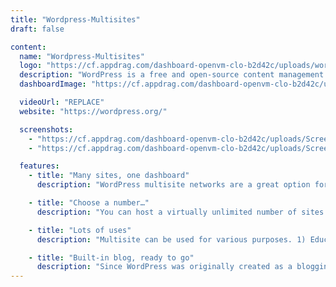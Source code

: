 ```yaml
---
title: "Wordpress-Multisites"
draft: false

content:
  name: "Wordpress-Multisites"
  logo: "https://cf.appdrag.com/dashboard-openvm-clo-b2d42c/uploads/wordpress-PNG6-FQ9V.png"
  description: "WordPress is a free and open-source content management system written in PHP and paired with a MySQL or MariaDB database. Multisite is a type of WordPress installation that allows you to create and manage a network of multiple websites from a single WordPress dashboard. This lets you easily make changes and keep your websites updated from one place. You can create a multisite network alone or add other users who can create their own sites inside your network, limiting them from accessing more powerful WordPress features."
  dashboardImage: "https://cf.appdrag.com/dashboard-openvm-clo-b2d42c/uploads/Screenshot-2024-07-12-155905-QlCK.png"

  videoUrl: "REPLACE"
  website: "https://wordpress.org/"

  screenshots:
    - "https://cf.appdrag.com/dashboard-openvm-clo-b2d42c/uploads/Screenshot-2024-07-12-155905-QlCK.png"
    - "https://cf.appdrag.com/dashboard-openvm-clo-b2d42c/uploads/Screenshot-2024-07-12-160223-FxHJ.png"

  features:
    - title: "Many sites, one dashboard"
      description: "WordPress multisite networks are a great option for those wanting to manage separate websites from one dashboard. Multisite networks are used by corporations, schools, universities, news outlets, online businesses, etc. You can also create your own blogging platform (network of blogs) on a single multisite installation."

    - title: "Choose a number…"
      description: "You can host a virtually unlimited number of sites in a Multisite setup, thus saving the expense and time of creating separate web hosting accounts and individual websites that need to be managed on their own. The number of sites and amount of content they can contain are limited only by the resources, such as storage and bandwidth, available to the main site through its hosting provider."

    - title: "Lots of uses"
      description: "Multisite can be used for various purposes. 1) Education portals can create a single “hub” site that hosts the websites of multiple instructors or classes so that students can get a consistent experience across all of them, and instructors don’t need to direct students to their own personal sites. 2) It can be useful for training users in coding, etc, by making it possible to set up multiple test sites under one master site. 3) Design businesses and other kinds of companies can provide clients with a managed site for blogging or other purposes related to doing business with the parent company. 4) Multisite can be used to set up a commercial web network in which users pay a subscription fee to have their own site hosted in the network. Finally, 5) A company with multiple employees or contractors who deal independently with customers or clients might use Multisite to allow each of these professionals to set up an individual site under the brand of the main site."

    - title: "Built-in blog, ready to go"
      description: "Since WordPress was originally created as a blogging platform, blogging capabilities are built in and easy to integrate, if desired. It's also easy to set up RSS/email subscriptions to your blog and commenting capabilities, and automatically add the most recent blog posts to other pages of the site (your home page, for example). This helps to extend your reach and make your site more dynamic and interactive."
---
```

